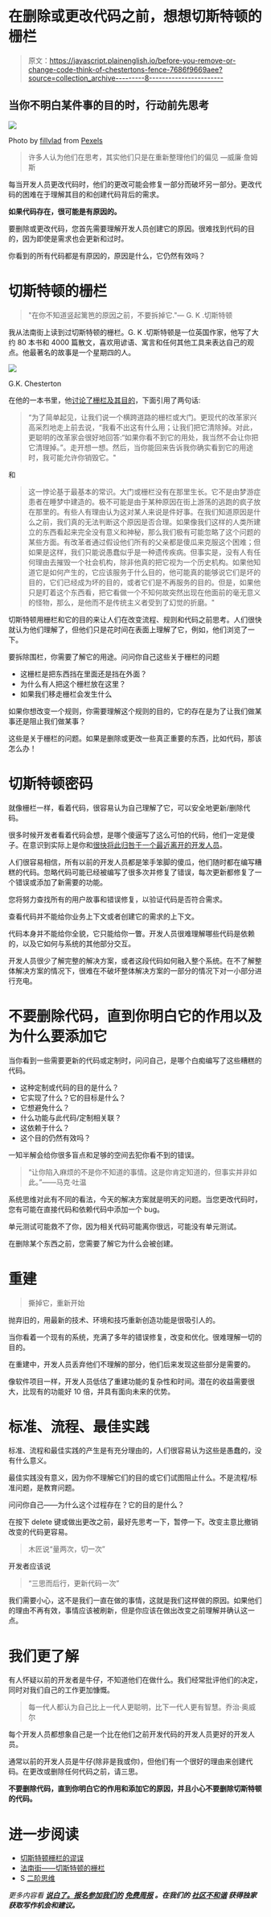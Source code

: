# 在删除或更改代码之前，想想切斯特顿的栅栏

> 原文：<https://javascript.plainenglish.io/before-you-remove-or-change-code-think-of-chestertons-fence-7686f9669aee?source=collection_archive---------8----------------------->

## 当你不明白某件事的目的时，行动前先思考

![](img/6c55c6a8a58de26b8c583ffeed62ae6e.png)

Photo by [fillvlad](https://www.pexels.com/@fillvlad?utm_content=attributionCopyText&utm_medium=referral&utm_source=pexels) from [Pexels](https://www.pexels.com/photo/fence-next-to-path-on-mountain-by-sea-10278313/?utm_content=attributionCopyText&utm_medium=referral&utm_source=pexels)

> 许多人认为他们在思考，其实他们只是在重新整理他们的偏见 —威廉·詹姆斯

每当开发人员更改代码时，他们的更改可能会修复一部分而破坏另一部分。更改代码的困难在于理解其目的和创建代码背后的需求。

**如果代码存在，很可能是有原因的。**

要删除或更改代码，您首先需要理解开发人员创建它的原因。很难找到代码的目的，因为即使是需求也会更新和过时。

你看到的所有代码都是有原因的，原因是什么，它仍然有效吗？

# **切斯特顿的栅栏**

> "在你不知道竖起篱笆的原因之前，不要拆掉它."― G. K .切斯特顿

我从法南街上读到过切斯特顿的栅栏。G. K .切斯特顿是一位英国作家，他写了大约 80 本书和 4000 篇散文，喜欢用谚语、寓言和任何其他工具来表达自己的观点。他最著名的故事是一个星期四的人。

![](img/eb0733919ed15965d241236023708d99.png)

G.K. Chesterton

在他的一本书里，他[讨论了栅栏及其目的](https://www.goodreads.com/quotes/833466-in-the-matter-of-reforming-things-as-distinct-from-deforming)，下面引用了两句话:

> “为了简单起见，让我们说一个横跨道路的栅栏或大门。更现代的改革家兴高采烈地走上前去说，“我看不出这有什么用；让我们把它清除掉。对此，更聪明的改革家会很好地回答:“如果你看不到它的用处，我当然不会让你把它清理掉。”。走开想一想。然后，当你能回来告诉我你确实看到它的用途时，我可能允许你销毁它。"

和

> 这一悖论基于最基本的常识。大门或栅栏没有在那里生长。它不是由梦游症患者在睡梦中建造的。极不可能是由于某种原因在街上游荡的逃跑的疯子放在那里的。有些人有理由认为这对某人来说是件好事。在我们知道原因是什么之前，我们真的无法判断这个原因是否合理。如果像我们这样的人类所建立的东西看起来完全没有意义和神秘，那么我们极有可能忽略了这个问题的某些方面。有改革者通过假设他们所有的父亲都是傻瓜来克服这个困难；但如果是这样，我们只能说愚蠢似乎是一种遗传疾病。但事实是，没有人有任何理由去摧毁一个社会机构，除非他真的把它视为一个历史机构。如果他知道它是如何产生的，它应该服务于什么目的，他可能真的能够说它们是坏的目的，它们已经成为坏的目的，或者它们是不再服务的目的。但是，如果他只是盯着这个东西看，把它看做一个不知何故突然出现在他面前的毫无意义的怪物，那么，是他而不是传统主义者受到了幻觉的折磨。"

切斯特顿用栅栏和它的目的来让人们在改变流程、规则和代码之前思考。人们很快就认为他们理解了，但他们只是花时间在表面上理解了它，例如，他们浏览了一下。

要拆除围栏，你需要了解它的用途。问问你自己这些关于栅栏的问题

*   这栅栏是把东西挡在里面还是挡在外面？
*   为什么有人把这个栅栏放在这里？
*   如果我们移走栅栏会发生什么

如果你想改变一个规则，你需要理解这个规则的目的，它的存在是为了让我们做某事还是阻止我们做某事？

这些是关于栅栏的问题。如果是删除或更改一些真正重要的东西，比如代码，那该怎么办！

# 切斯特顿密码

就像栅栏一样，看着代码，很容易认为自己理解了它，可以安全地更新/删除代码。

很多时候开发者看着代码会想，是哪个傻逼写了这么可怕的代码，他们一定是傻子。在意识到实际上是你和[很快将此归咎于一个最近离开的开发人员](https://blog.devgenius.io/how-software-development-really-works-always-blame-the-developer-who-left-c27cd0060896)。

人们很容易相信，所有以前的开发人员都是笨手笨脚的傻瓜，他们随时都在编写糟糕的代码。忽略代码可能已经被编写了很多次并修复了错误，每次更新都修复了一个错误或添加了新需要的功能。

您将努力查找所有的用户故事和错误修复，以验证代码是否符合需求。

查看代码并不能给你业务上下文或者创建它的需求的上下文。

代码本身并不能给你全貌，它只能给你一瞥。开发人员很难理解哪些代码是依赖的，以及它如何与系统的其他部分交互。

开发人员很少了解完整的解决方案，或者这段代码如何融入整个系统。在不了解整体解决方案的情况下，很难在不破坏整体解决方案的一部分的情况下对一小部分进行充电。

# **不要删除代码，直到你明白它的作用以及为什么要添加它**

当你看到一些需要更新的代码或定制时，问问自己，是哪个白痴编写了这些糟糕的代码。

*   这种定制或代码的目的是什么？
*   它实现了什么？它的目标是什么？
*   它想避免什么？
*   什么功能与此代码/定制相关联？
*   这依赖于什么？
*   这个目的仍然有效吗？

一知半解会给你很多盲点和足够的空间去犯你看不到的错误。

> “让你陷入麻烦的不是你不知道的事情。这是你肯定知道的，但事实并非如此。”——马克·吐温

系统思维对此有不同的看法，今天的解决方案就是明天的问题。当您更改代码时，您有可能在直接代码和依赖代码中添加一个 bug。

单元测试可能救不了你，因为相关代码可能离你很远，可能没有单元测试。

在删除某个东西之前，您需要了解它为什么会被创建。

# **重建**

> 撕掉它，重新开始

抛弃旧的，用最新的技术、环境和技巧重新创造功能是很吸引人的。

当你看着一个现有的系统，充满了多年的错误修复，改变和优化。很难理解一切的目的。

在重建中，开发人员丢弃他们不理解的部分，他们后来发现这些部分是需要的。

像软件项目一样，开发人员低估了重建功能的复杂性和时间。潜在的收益需要很大，比现有的功能好 10 倍，并具有面向未来的优势。

# **标准、流程、最佳实践**

标准、流程和最佳实践的产生是有充分理由的，人们很容易认为这些是愚蠢的，没有什么意义。

最佳实践没有意义，因为你不理解它们的目的或它们试图阻止什么。不是流程/标准问题，是教育问题。

问问你自己——为什么这个过程存在？它的目的是什么？

在按下 delete 键或做出更改之前，最好先思考一下，暂停一下。改变主意比撤销改变的代码更容易。

> 木匠说“量两次，切一次”

开发者应该说

> “三思而后行，更新代码一次”

我们需要小心，这不是我们一直在做的事情，这就是我们这样做的原因。如果他们的理由不再有效，事情应该被刷新，但是你应该在做出改变之前理解并确认这一点。

# **我们更了解**

有人怀疑以前的开发者是牛仔，不知道他们在做什么。我们经常批评他们的决定，同时对我们自己的工作更加慷慨。

> 每一代人都认为自己比上一代人更聪明，比下一代人更有智慧。乔治·奥威尔

每个开发人员都想象自己是一个比在他们之前开发代码的开发人员更好的开发人员。

通常以前的开发人员是牛仔(除非是我或你)，但他们有一个很好的理由来创建代码。在更改或删除任何代码之前，请三思。

**不要删除代码，直到你明白它的作用和添加它的原因，并且小心不要删除切斯特顿的代码。**

# 进一步阅读

*   [切斯特顿栅栏的谬误](https://abovethelaw.com/2014/01/the-fallacy-of-chestertons-fence/)
*   [法南街——切斯特顿的栅栏](https://fs.blog/2020/03/chestertons-fence/)
*   S [二阶思维](https://fs.blog/2016/04/second-order-thinking/)

*更多内容看* [***说白了。报名参加我们的***](http://plainenglish.io/) **[***免费周报***](http://newsletter.plainenglish.io/) *。在我们的* [***社区不和谐***](https://discord.gg/GtDtUAvyhW) *获得独家获取写作机会和建议。***